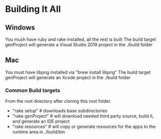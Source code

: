 # Building It All

## Windows

You mush have ruby and rake installed, all the rest is built
The build target genProject will generate a Visual Studio 2019 project in the ./build folder

## Mac

You must have libpng installed via "brew install libpng"
The build target genProject will generate an Xcode project in the ./build folder

### Common Build targets

From the root directory after cloning this root folder.

* "rake setup"  # downloads base subdirectories
* "rake genProject" # will download needed third party source, build it, and generate an IDE project
* "rake resources" # will copy or generate resources for the apps to the runtime area in ./build/bin